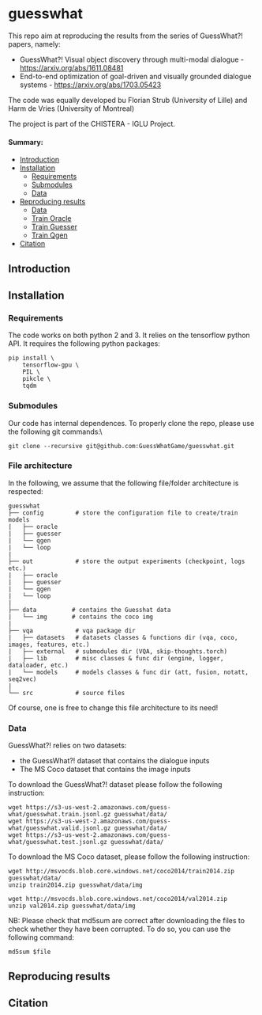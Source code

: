 # guesswhat

This repo aim at reproducing the results from the series of GuessWhat?! papers, namely:
- GuessWhat?! Visual object discovery through multi-modal dialogue - https://arxiv.org/abs/1611.08481
- End-to-end optimization of goal-driven and visually grounded dialogue systems - https://arxiv.org/abs/1703.05423

The code was equally developed bu Florian Strub (University of Lille) and Harm de Vries (University of Montreal)

The project is part of the CHISTERA - IGLU Project.



#### Summary:

* [Introduction](#introduction)
* [Installation](#installation)
    * [Requirements](#requirements)
    * [Submodules](#submodules)
    * [Data](#data)
* [Reproducing results](#reproducing-results)
    * [Data](#data)
    * [Train Oracle](#oracle)
    * [Train Guesser](#guesser)
    * [Train Qgen](#qgen)
* [Citation](#citation)

## Introduction

## Installation

### Requirements

The code works on both python 2 and 3. It relies on the tensorflow python API.
It requires the following python packages:

```
pip install \
    tensorflow-gpu \
    PIL \
    pikcle \
    tqdm
```

### Submodules
Our code has internal dependences. To properly clone the repo, please use the following git commands:\

```
git clone --recursive git@github.com:GuessWhatGame/guesswhat.git
```

### File architecture
In the following, we assume that the following file/folder architecture is respected:


```
guesswhat
├── config         # store the configuration file to create/train models
|   ├── oracle
|   ├── guesser
|   └── qgen
|   └── loop
|
├── out            # store the output experiments (checkpoint, logs etc.)
|   ├── oracle
|   ├── guesser
|   └── qgen
|   └── loop
|
├── data          # contains the Guesshat data
|   └── img       # contains the coco img
|
├── vqa            # vqa package dir
|   ├── datasets   # datasets classes & functions dir (vqa, coco, images, features, etc.)
|   ├── external   # submodules dir (VQA, skip-thoughts.torch)
|   ├── lib        # misc classes & func dir (engine, logger, dataloader, etc.)
|   └── models     # models classes & func dir (att, fusion, notatt, seq2vec)
|
└── src            # source files
```

Of course, one is free to change this file architecture to its need!

### Data
GuessWhat?! relies on two datasets:
 - the GuessWhat?! dataset that contains the dialogue inputs
 - The MS Coco dataset that contains the image inputs

To download the GuessWhat?! dataset please follow the following instruction:
```
wget https://s3-us-west-2.amazonaws.com/guess-what/guesswhat.train.jsonl.gz guesswhat/data/
wget https://s3-us-west-2.amazonaws.com/guess-what/guesswhat.valid.jsonl.gz guesswhat/data/
wget https://s3-us-west-2.amazonaws.com/guess-what/guesswhat.test.jsonl.gz guesswhat/data/
```

To download the MS Coco dataset, please follow the following instruction:
```
wget http://msvocds.blob.core.windows.net/coco2014/train2014.zip guesswhat/data/
unzip train2014.zip guesswhat/data/img

wget http://msvocds.blob.core.windows.net/coco2014/val2014.zip
unzip val2014.zip guesswhat/data/img
```

NB: Please check that md5sum are correct after downloading the files to check whether they have been corrupted.
To do so, you can use the following command:
```
md5sum $file
```


## Reproducing results

## Citation